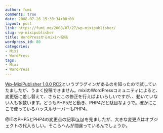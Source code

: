 ```yaml
---
author: fumi
comments: true
date: 2008-07-26 15:30:34+00:00
layout: post
link: https://fumi.me/2008/07/27/wp-mixipublisher/
slug: wp-mixipublisher
title: WordPressからmixiへ投稿
wordpress_id: 80
categories:
- Mixi
- WordPress
tags:
- Mixi
- WordPress
---
```


[Wp-MixiPublisher 1.0.0 RC2](http://factage.com/yu-ji/archives/2006/09/05/wp-mixipublisher-1_0_0rc2/)というプラグインがあるのを知ったので試していたましたが、うまく投稿できません。mixiのWordPressコミュニティによると、変更版に差し替えて、さらにこの修正を行えばよいらしいですが、、動いていない人も多数います。どうもPHP5だと動き、PHP4だと駄目なようで。確かにここで使っているハッスルサーバーもPHP4。




@ITのPHP5とPHP4の変更点の記事([a](http://www.atmarkit.co.jp/fcoding/articles/php5/01/php501a.html),[b](http://www.atmarkit.co.jp/fcoding/articles/php5/01/php501b.html))を見ましたが、大きな変更点はオブジェクトの代入らしい。そこらへんが間違っているんでしょうか。
